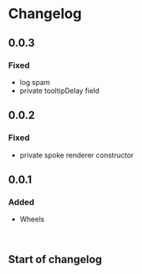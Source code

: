 # Changelog

## 0.0.3

### Fixed
- log spam
- private tooltipDelay field

## 0.0.2

### Fixed
- private spoke renderer constructor

## 0.0.1

### Added
- Wheels

<br>

## Start of changelog